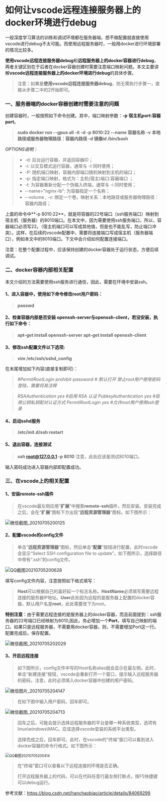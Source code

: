 # 如何让vscode远程连接服务器上的docker环境进行debug

一般深度学习算法的训练和调试环境都在服务器端，想不做配置就直接使用vscode进行debug不太可能。而使用远程服务器时，一般用docker进行环境部署的情况比较多。

**使用vscode远程连接服务器debug**和**远程服务器上的docker容器进行debug**，两者关键区别在于后者在docker容器创建时需要注意端口映射问题。本文主要讲解**vscode远程连接服务器上的docker环境进行debug**的具体步骤。

> 注意：如果是**使用vscode远程连接服务器debug**，则无需执行步骤一，直接从步骤二中的2开始即可。

### 一、服务器端的docker容器创建时需要注意的问题

创建容器时，一般按照如下命令创建。其中，端口映射参数：**-p** **宿主机port:容器port**。

> **sudo docker run --gpus all  -it  -d -p 8010:22 --name 容器名称   -v 本地路径或服务器物理路径：容器内路径  -d 镜像id   /bin/bash**

*OPTIONS说明：*

> - -d: 后台运行容器，并返回容器ID；
> - -i: 以交互模式运行容器，通常与 -t 同时使用；
> - -P: 随机端口映射，容器内部端口随机映射到主机的端口；
> - -p: 指定端口映射，格式为：主机(宿主)端口:容器端口 ；
> - -t: 为容器重新分配一个伪输入终端，通常与 -i 同时使用；
> - --name="nginx-lb": 为容器指定一个名称；
> - --volume , -v:	 绑定一个卷。映射关系：本地路径或服务器物理路径：容器内路径；

上面的命令中**-p 8010:22**，就是将容器的22号端口（ssh服务端口）映射到宿主机（服务器）的8010端口。在本文中，因为需要使用ssh服务端口，所以，容器端口必须写22。（宿主机端口可以写成其他值，但是也不能乱写，防止端口冲突）。这样，在后续的vscode配置中，需要将连接端口写成宿主机（服务器端口），例如本文中的8010端口。下文中会介绍如何配置连接端口。

注意：在整个配置过程中，应该保持创建的docker容器处于运行状态，方便后续调试。

### 二、docker容器内部相关配置

本文介绍的方法需要使用ssh服务进行通信，因此，需要在环境中安装ssh。

#### 1、进入容器中，使用如下命令修改root用户密码：

> **passwd**

#### 2、检查容器内部是否安装 openssh-server与openssh-client，若没安装，执行如下命令：

> **apt-get install openssh-server**
> **apt-get install openssh-client**

#### 3、修改ssh配置文件以下选项:

> **vim /etc/ssh/sshd_config**

在末尾增加如下内容(直接复制即可)：

> *#PermitRootLogin prohibit-password # 默认打开 禁止root用户使用密码登陆，需要将其注释*

> *RSAAuthentication yes           #启用 RSA 认证*
> *PubkeyAuthentication yes    #启用公钥私钥配对认证方式*
> *PermitRootLogin yes             #允许root用户使用ssh登录*

#### 4、启动sshd服务

> **/etc/init.d/ssh restart**

####  5、退出容器，连接测试

> **ssh root@127.0.0.1 -p 8010**     注意，此处应该是测试8010端口。

输入密码成功进入容器内部即配置成功。

### 三、在vscode上的相关配置

#### 1、安装**remote-ssh**插件

> 在vscode最左侧应用“**扩展**”中搜索**remote-ssh**插件，然后安装。安装完成之后，会在“**扩展**”图标下方出现“**远程资源管理器**”图标。如下图所示：

![微信截图_20210705200125](/home/mxl/muxulong/微信截图_20210705200125.png)

#### 2、配置vscode的**config**文件

> 单击“**远程资源管理器**”图标，然后单击“**配置**”按钮进行配置，此时vscode会显示“Select SSH configuration file to update”，如下图所示，选择路径中带有“.ssh”的config文件。

![QQ截图20210705200628](/home/mxl/muxulong/QQ截图20210705200628.png)

填写config文件内容，注意按照如下格式填写：

> **Host**可以根据自己的喜好起一个标志名称。**HostName**必须填写需要远程连接的服务器IP地址。**User**此处因为远程的是服务器上配置的docker容器，默认用户名是**root**，此处需要改下为root。

**特别注意**：由于需要远程连接的是服务器上的docker容器，而且前面提到：ssh服务器的22号端口已经映射为8010,因此，务必增加一个**Port**，填写自己映射的端口。如果只是远程服务器，不需要用docker容器，则，不需要增加Port这一行。配置完成后，保存配置。

![微信截图_20210705202029](/home/mxl/muxulong/微信截图_20210705202029.png)

#### 3、开启远程连接

> 如下图所示，config文件中写的Host名称alias就会显示在最左侧。此时，单击“新建连接”按钮，vscode会重新打开一个窗口，提示输入远程服务器的密码，注意，此时必须填入docker容器中创建的用户密码。

![微信图片_20210705204147](/home/mxl/muxulong/微信图片_20210705204147.png)

> 在如下图中输入用户密码，回车即可。

![微信截图_20210705204713](/home/mxl/muxulong/微信截图_20210705204713.png)

> 回车之后，可能会提示选择远程服务器的平台是哪一种系统类型，选项有linux\windows\MAC。应该选择vscode安装的系统平台类型。
>
> 选择完成之后，回车即可。此时，在vscode的“终端”窗口可以看到进入docker容器的命令行格式。如下图所示：

<img src="/home/mxl/muxulong/QQ截图20210705205414.png" alt="QQ截图20210705205414" style="zoom: 80%;" />

> 在“终端”窗口可以查看以下远程连接的环境是否正确。
>
> 打开远程服务器上的代码，可以在代码任意行最左侧打断点，按F5快捷键可以debug运行。



参考文献：https://blog.csdn.net/hanchaobiao/article/details/84069299

